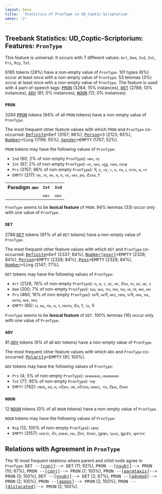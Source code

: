 ```yaml
---
layout: base
title:  'Statistics of PronType in UD_Coptic-Scriptorium'
udver: '2'
---
```


## Treebank Statistics: UD_Coptic-Scriptorium: Features: `PronType`

This feature is universal.
It occurs with 7 different values: `Art`, `Dem`, `Ind`, `Int`, `Prs`, `Rcp`, `Tot`.

6165 tokens (28%) have a non-empty value of `PronType`.
101 types (6%) occur at least once with a non-empty value of `PronType`.
53 lemmas (3%) occur at least once with a non-empty value of `PronType`.
The feature is used with 4 part-of-speech tags: <tt><a href="cop_scriptorium-pos-PRON.html">PRON</a></tt> (3284; 15% instances), <tt><a href="cop_scriptorium-pos-DET.html">DET</a></tt> (2788; 13% instances), <tt><a href="cop_scriptorium-pos-ADV.html">ADV</a></tt> (81; 0% instances), <tt><a href="cop_scriptorium-pos-NOUN.html">NOUN</a></tt> (12; 0% instances).

### `PRON`

3284 <tt><a href="cop_scriptorium-pos-PRON.html">PRON</a></tt> tokens (94% of all `PRON` tokens) have a non-empty value of `PronType`.

The most frequent other feature values with which `PRON` and `PronType` co-occurred: <tt><a href="cop_scriptorium-feat-Definite.html">Definite</a></tt><tt>=Def</tt> (3157; 96%), <tt><a href="cop_scriptorium-feat-Person.html">Person</a></tt><tt>=3</tt> (2123; 65%), <tt><a href="cop_scriptorium-feat-Number.html">Number</a></tt><tt>=Sing</tt> (1799; 55%), <tt><a href="cop_scriptorium-feat-Gender.html">Gender</a></tt><tt>=EMPTY</tt> (1707; 52%).

`PRON` tokens may have the following values of `PronType`:

* `Ind` (60; 2% of non-empty `PronType`): ⲛⲓⲙ, ⲟⲩ
* `Int` (67; 2% of non-empty `PronType`): ⲟⲩ, ⲛⲓⲙ, ⲁϣ, ⲧⲱⲛ, ⲟⲩⲏⲣ
* `Prs` (3157; 96% of non-empty `PronType`): ϥ, ⲩ, ⲟⲩ, ⲥ, ⲕ, ⲧⲛ, ⲓ, ⲧⲉⲧⲛ, ⲛ, ⲥⲉ
* `EMPTY` (217): ⲡⲉ, ⲧⲉ, ⲛⲉ, ⲛ, ⲡ, ⲟⲩ, ⲉⲕⲉ, ⲣⲱ, ϩⲁⲧⲏ, ϯ

<table>
  <tr><th>Paradigm <i>ⲛⲓⲙ</i></th><th><tt>Int</tt></th><th><tt>Ind</tt></th></tr>
  <tr><td><tt></tt></td><td>ⲛⲓⲙ</td><td>ⲛⲓⲙ</td></tr>
</table>

`PronType` seems to be **lexical feature** of `PRON`. 94% lemmas (33) occur only with one value of `PronType`.

### `DET`

2788 <tt><a href="cop_scriptorium-pos-DET.html">DET</a></tt> tokens (97% of all `DET` tokens) have a non-empty value of `PronType`.

The most frequent other feature values with which `DET` and `PronType` co-occurred: <tt><a href="cop_scriptorium-feat-Definite.html">Definite</a></tt><tt>=Def</tt> (2337; 84%), <tt><a href="cop_scriptorium-feat-Number-psor.html">Number[psor]</a></tt><tt>=EMPTY</tt> (2328; 84%), <tt><a href="cop_scriptorium-feat-Person.html">Person</a></tt><tt>=EMPTY</tt> (2328; 84%), <tt><a href="cop_scriptorium-feat-Poss.html">Poss</a></tt><tt>=EMPTY</tt> (2328; 84%), <tt><a href="cop_scriptorium-feat-Number.html">Number</a></tt><tt>=Sing</tt> (2147; 77%).

`DET` tokens may have the following values of `PronType`:

* `Art` (2128; 76% of non-empty `PronType`): ⲡ, ⲛ, ⲧ, ⲟⲩ, ⲡⲉ, ϩⲉⲛ, ⲧⲉ, ⲕⲉ, ⲛⲉ, ⲩ
* `Dem` (200; 7% of non-empty `PronType`): ⲡⲁⲓ, ⲛⲁⲓ, ⲧⲉⲓ, ⲡⲉⲓ, ⲧⲁⲓ, ⲛⲓ, ⲡⲓ, ⲛⲉⲓ, ⲛⲏ
* `Prs` (460; 16% of non-empty `PronType`): ⲡⲉϥ, ⲛⲉϥ, ⲛⲉⲩ, ⲡⲉⲛ, ⲧⲉϥ, ⲡⲉⲕ, ⲡⲁ, ⲛⲉⲧⲛ, ⲛⲉⲕ, ⲡⲉⲩ
* `EMPTY` (85): ⲙ, ⲛⲁ, ⲡⲁ, ⲛ, ⲧ, ⲡⲱⲧⲛ, ϩⲛ, ϯ, ⲧⲁ, ϥ

`PronType` seems to be **lexical feature** of `DET`. 100% lemmas (16) occur only with one value of `PronType`.

### `ADV`

81 <tt><a href="cop_scriptorium-pos-ADV.html">ADV</a></tt> tokens (9% of all `ADV` tokens) have a non-empty value of `PronType`.

The most frequent other feature values with which `ADV` and `PronType` co-occurred: <tt><a href="cop_scriptorium-feat-Polarity.html">Polarity</a></tt><tt>=EMPTY</tt> (81; 100%).

`ADV` tokens may have the following values of `PronType`:

* `Prs` (4; 5% of non-empty `PronType`): ⲙⲙⲓⲛⲙⲙⲟ, ⲙⲙⲓⲛⲙⲙⲱ
* `Tot` (77; 95% of non-empty `PronType`): ⲧⲏⲣ
* `EMPTY` (792): ⲉⲃⲟⲗ, ⲁⲛ, ⲛ, ⲉϩⲣⲁⲓ, ⲟⲛ, ⲉϩⲟⲩⲛ, ⲙⲙⲁⲩ, ⲧⲙ, ϩⲣⲁⲓ, ϩⲱⲱ

### `NOUN`

12 <tt><a href="cop_scriptorium-pos-NOUN.html">NOUN</a></tt> tokens (0% of all `NOUN` tokens) have a non-empty value of `PronType`.

`NOUN` tokens may have the following values of `PronType`:

* `Rcp` (12; 100% of non-empty `PronType`): ⲉⲣⲏⲩ
* `EMPTY` (3157): ⲛⲟⲩⲧⲉ, ϩⲉ, ⲣⲱⲙⲉ, ⲙⲁ, ϩⲏⲧ, ϫⲟⲉⲓⲥ, ϣⲏⲣⲉ, ⲗⲁⲁⲩ, ϣⲁϫⲉ, ⲭⲣⲓⲥⲧⲟⲥ

## Relations with Agreement in `PronType`

The 10 most frequent relations where parent and child node agree in `PronType`:
<tt>DET --[<tt><a href="cop_scriptorium-dep-conj.html">conj</a></tt>]--> DET</tt> (11; 92%),
<tt>PRON --[<tt><a href="cop_scriptorium-dep-nsubj.html">nsubj</a></tt>]--> PRON</tt> (10; 67%),
<tt>PRON --[<tt><a href="cop_scriptorium-dep-conj.html">conj</a></tt>]--> PRON</tt> (7; 100%),
<tt>PRON --[<tt><a href="cop_scriptorium-dep-parataxis.html">parataxis</a></tt>]--> PRON</tt> (3; 100%),
<tt>DET --[<tt><a href="cop_scriptorium-dep-nsubj.html">nsubj</a></tt>]--> DET</tt> (2; 67%),
<tt>PRON --[<tt><a href="cop_scriptorium-dep-advmod.html">advmod</a></tt>]--> PRON</tt> (2; 100%),
<tt>PRON --[<tt><a href="cop_scriptorium-dep-appos.html">appos</a></tt>]--> PRON</tt> (2; 100%),
<tt>PRON --[<tt><a href="cop_scriptorium-dep-dislocated.html">dislocated</a></tt>]--> PRON</tt> (2; 100%).


